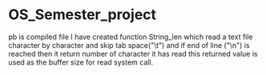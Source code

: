 # OS_Semester_project
pb is compiled file 
I have created function String_len which read a text file character by character and skip tab space("\t") and if end of line ("\n") is reached then it return number of character it has read this returned value is used as the buffer size for read system call.

